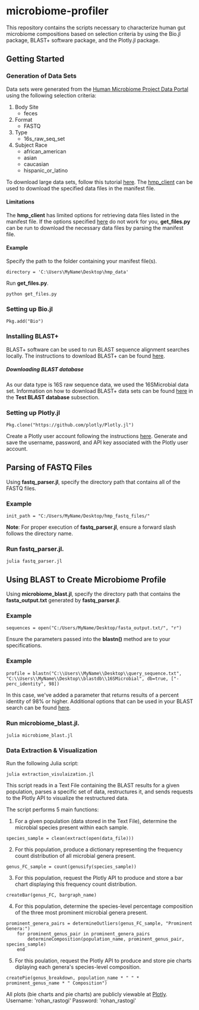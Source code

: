 # microbiome-profiler
This repository contains the scripts necessary to characterize human gut microbiome compositions based on selection criteria by using the Bio.jl package, BLAST+ software package, and the Plotly.jl package.   

## Getting Started
### Generation of Data Sets
Data sets were generated from the [Human Microbiome Project Data Portal](https://portal.hmpdacc.org/) using the following selection criteria:
1. Body Site
   - feces
2. Format
   - FASTQ
3. Type
   - 16s_raw_seq_set
4. Subject Race
   - african_american
   - asian
   - caucasian
   - hispanic_or_latino

To download large data sets, follow this tutorial [here](https://www.youtube.com/watch?v=hbSUBr8yWNY). The [hmp_client](https://github.com/ihmpdcc/hmp_client) can be used to download the specified data files in the manifest file.
#### Limitations
The **hmp_client** has limited options for retrieving data files listed in the manifest file. If the options specified [here](https://github.com/ihmpdcc/hmp_client) do not work for you, **get_files.py** can be run to download the necessary data files by parsing the manifest file.
#### Example
Specify the path to the folder containing your manifest file(s).
```{Python}
directory = 'C:\Users\MyName\Desktop\hmp_data'
```
Run **get_files.py**.
```{Python}
python get_files.py
```

### Setting up Bio.jl 
```{Julia}
Pkg.add("Bio")
```

### Installing BLAST+
BLAST+ software can be used to run BLAST sequence alignment searches locally. The instructions to download BLAST+ can be found [here](https://www.ncbi.nlm.nih.gov/books/NBK279671/).

##### Downloading BLAST database
As our data type is 16S raw sequence data, we used the 16SMicrobial data set. Information on how to download BLAST+ data sets can be found [here](https://www.ncbi.nlm.nih.gov/books/NBK52637/) in the **Test BLAST database** subsection.

### Setting up Plotly.jl
```{Julia}
Pkg.clone("https://github.com/plotly/Plotly.jl")
```
Create a Plotly user account following the instructions [here](https://plot.ly/julia/getting-started/#authentication).
Generate and save the username, password, and API key associated with the Plotly user account. 

## Parsing of FASTQ Files
Using **fastq_parser.jl**, specify the directory path that contains all of the FASTQ files. 

### Example
```{Julia}
init_path = "C:/Users/MyName/Desktop/hmp_fastq_files/"
```
**Note**: For proper execution of **fastq_parser.jl**, ensure a forward slash follows the directory name.

### Run fastq_parser.jl.
```{Julia}
julia fastq_parser.jl
```
## Using BLAST to Create Microbiome Profile
Using **microbiome_blast.jl**, specify the directory path that contains the **fasta_output.txt** generated by **fastq_parser.jl**.

### Example
```{Julia}
sequences = open("C:/Users/MyName/Desktop/fasta_output.txt/", "r")
```
Ensure the parameters passed into the **blastn()** method are to your specifications. 

### Example
```{Julia}
profile = blastn("C:\\Users\\MyName\\Desktop\\query_sequence.txt", "C:\\Users\\MyName\\Desktop\\blastdb\\16SMicrobial", db=true, ["-perc_identity", 98])
```
In this case, we've added a parameter that returns results of a percent identity of 98% or higher. Additional options that can be used in your BLAST search can be found [here](https://biojulia.net/Bio.jl/stable/man/tools/#BLAST-wrapper-1).

### Run microbiome_blast.jl.
```{Julia}
julia microbiome_blast.jl
```

### Data Extraction & Visualization
Run the following Julia script:
```{Julia}
julia extraction_visulaization.jl
```
This script reads in a Text File containing the BLAST results for a given population, parses a specific set of data, restructures it, and sends requests to the Plotly API to visualize the restructured data.

The script performs 5 main functions:
1) For a given population (data stored in the Text File), determine the microbial species present within each sample.
```{Julia}
species_sample = clean(extract(open(data_file)))
```
2) For this population, produce a dictionary representing the frequency count distribution of all microbial genera present.
```{Julia}
genus_FC_sample = count(genusify(species_sample))
```
3) For this population, request the Plotly API to produce and store a bar chart displaying this frequency count distribution.
```{Julia}
createBar(genus_FC, bargraph_name)
```
4) For this population, determine the species-level percentage composition of the three most prominent microbial genera present.
```{Julia}
prominent_genera_pairs = determineOutliers(genus_FC_sample, "Prominent Genera:")
    for prominent_genus_pair in prominent_genera_pairs
        determineComposition(population_name, prominent_genus_pair, species_sample)
    end
```
5) For this poulation, request the Plotly API to produce and store pie charts diplaying each genera's species-level composition.
```{Julia}
createPie(genus_breakdown, population_name * " " * prominent_genus_name * " Composition")
```
All plots (bie charts and pie charts) are publicly viewable at [Plotly](https://plot.ly/organize/home).
Username: 'rohan_rastogi'
Password: 'rohan_rastogi'
